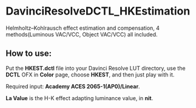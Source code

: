 # DavinciResolveDCTL_HKEstimation
Helmholtz–Kohlrausch effect estimation and compensation, 4 methods(Luminous VAC/VCC, Object VAC/VCC) all included.

## How to use:
Put the **HKEST.dctl** file into your Davinci Resolve LUT directory, use the **DCTL** OFX in **Color** page, choose **HKEST**, and then just play with it.

Required input: **Academy ACES 2065-1(AP0)/Linear**.

**La Value** is the H-K effect adapting luminance value, in **nit**.
